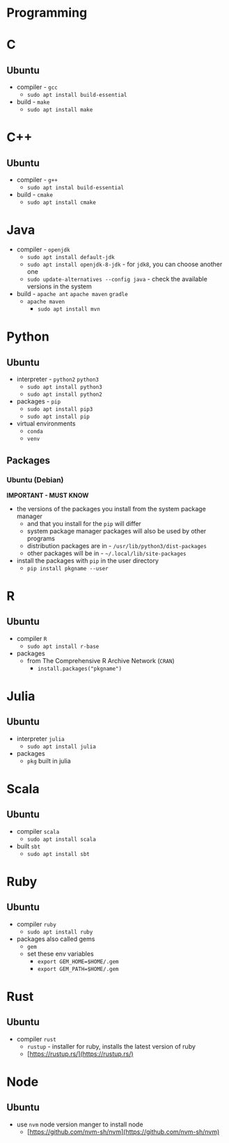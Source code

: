 # Programming

# C

## Ubuntu

- compiler - `gcc`
  - `sudo apt install build-essential`
- build - `make`
  - `sudo apt install make`

# C++

## Ubuntu

- compiler - `g++`
  - `sudo apt instal build-essential`
- build - `cmake`
  - `sudo apt install cmake`

# Java

- compiler - `openjdk`
  - `sudo apt install default-jdk`
  - `sudo apt install openjdk-8-jdk` - for `jdk8`, you can choose another one
  - `sudo update-alternatives --config java` - check the available versions in the system
- build - `apache ant` `apache maven` `gradle`
  - `apache maven`
    - `sudo apt install mvn`

# Python

## Ubuntu

- interpreter - `python2` `python3`
  - `sudo apt install python3`
  - `sudo apt install python2`
- packages - `pip`
  - `sudo apt install pip3`
  - `sudo apt install pip`
- virtual environments
  - `conda`
  - `venv`

## Packages

### Ubuntu (Debian)

**IMPORTANT - MUST KNOW**

- the versions of the packages you install from the system package manager
  - and that you install for the `pip` will differ
  - system package manager packages will also be used by other programs
  - distribution packages are in - `/usr/lib/python3/dist-packages`
  - other packages will be in - `~/.local/lib/site-packages`
- install the packages with `pip` in the user directory 
  - `pip install pkgname --user`


# R

## Ubuntu

- compiler `R`
  - `sudo apt install r-base`
- packages
  - from The Comprehensive R Archive Network (`CRAN`)
    - `install.packages("pkgname")`

# Julia

## Ubuntu

- interpreter `julia`
  - `sudo apt install julia`
- packages
  - `pkg` built in julia

# Scala

## Ubuntu

- compiler `scala`
  - `sudo apt install scala`
- built `sbt`
  - `sudo apt install sbt`

# Ruby

## Ubuntu

- compiler `ruby`
  - `sudo apt install ruby`
- packages also called gems
  - `gem`
  - set these env variables
    - `export GEM_HOME=$HOME/.gem`
    - `export GEM_PATH=$HOME/.gem`

# Rust

## Ubuntu

- compiler `rust`
  - `rustup` - installer for ruby, installs the latest version of ruby
  - [https://rustup.rs/](https://rustup.rs/)

# Node

## Ubuntu

- use `nvm` node version manger to install node
  - [https://github.com/nvm-sh/nvm](https://github.com/nvm-sh/nvm)